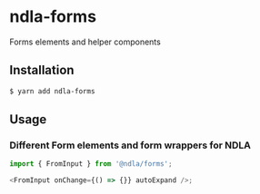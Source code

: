 # ndla-forms

Forms elements and helper components

## Installation

```sh
$ yarn add ndla-forms
```

## Usage

### Different Form elements and form wrappers for NDLA

```js
import { FromInput } from '@ndla/forms';

<FromInput onChange={() => {}} autoExpand />;
```
